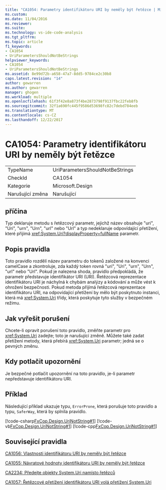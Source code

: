 ```yaml
---
title: "CA1054: Parametry identifikátoru URI by neměly být řetězce | Microsoft Docs"
ms.custom: 
ms.date: 11/04/2016
ms.reviewer: 
ms.suite: 
ms.technology: vs-ide-code-analysis
ms.tgt_pltfrm: 
ms.topic: article
f1_keywords:
- CA1054
- UriParametersShouldNotBeStrings
helpviewer_keywords:
- CA1054
- UriParametersShouldNotBeStrings
ms.assetid: 8e99d72b-a658-47a7-8dd5-9784ce2c30b8
caps.latest.revision: "14"
author: gewarren
ms.author: gewarren
manager: ghogen
ms.workload: multiple
ms.openlocfilehash: 61f3f42e8a873f4be2873798f9137fbc22feb8fb
ms.sourcegitcommit: 32f1a690fc445f9586d53698fc82c7debd784eeb
ms.translationtype: MT
ms.contentlocale: cs-CZ
ms.lasthandoff: 12/22/2017
---
```

# <a name="ca1054-uri-parameters-should-not-be-strings"></a>CA1054: Parametry identifikátoru URI by neměly být řetězce
|||  
|-|-|  
|TypeName|UriParametersShouldNotBeStrings|  
|CheckId|CA1054|  
|Kategorie|Microsoft.Design|  
|Narušující změna|Narušující|  
  
## <a name="cause"></a>příčina  
 Typ deklaruje metodu s řetězcový parametr, jejichž název obsahuje "uri", "Uri", "urn", "Urn", "url" nebo "Url" a typ nedeklaruje odpovídající přetížení, které přijímá <xref:System.Uri?displayProperty=fullName> parametr.  
  
## <a name="rule-description"></a>Popis pravidla  
 Toto pravidlo rozdělí název parametru do tokenů založené na konvenci camelCase a zkontroluje, zda každý token rovná "uri", "Uri", "urn", "Urn", "url" nebo "Url". Pokud je nalezena shoda, pravidlo předpokládá, že parametr představuje identifikátor URI (URI). Řetězcová reprezentace identifikátoru URI je náchylná k chybám analýzy a kódování a může vést k ohrožení bezpečnosti. Pokud metoda přijímá řetězcová reprezentace identifikátoru URI, na odpovídající přetížení by mělo být poskytnuto instanci, která má <xref:System.Uri> třídy, která poskytuje tyto služby v bezpečném režimu.  
  
## <a name="how-to-fix-violations"></a>Jak vyřešit porušení  
 Chcete-li opravit porušení toto pravidlo, změňte parametr pro <xref:System.Uri> zadejte; toto je narušující změně. Můžete také zadat přetížení metody, která přebírá <xref:System.Uri> parametr; jedná se o pevných změnu.  
  
## <a name="when-to-suppress-warnings"></a>Kdy potlačit upozornění  
 Je bezpečné potlačit upozornění na toto pravidlo, je-li parametr nepředstavuje identifikátoru URI.  
  
## <a name="example"></a>Příklad  
 Následující příklad ukazuje typu, `ErrorProne`, která porušuje toto pravidlo a typu, `SaferWay`, která by splnila pravidlo.  
  
 [!code-csharp[FxCop.Design.UriNotString#1](../code-quality/codesnippet/CSharp/ca1054-uri-parameters-should-not-be-strings_1.cs)]
 [!code-vb[FxCop.Design.UriNotString#1](../code-quality/codesnippet/VisualBasic/ca1054-uri-parameters-should-not-be-strings_1.vb)]
 [!code-cpp[FxCop.Design.UriNotString#1](../code-quality/codesnippet/CPP/ca1054-uri-parameters-should-not-be-strings_1.cpp)]  
  
## <a name="related-rules"></a>Související pravidla  
 [CA1056: Vlastnosti identifikátoru URI by neměly být řetězce](../code-quality/ca1056-uri-properties-should-not-be-strings.md)  
  
 [CA1055: Návratové hodnoty identifikátoru URI by neměly být řetězce](../code-quality/ca1055-uri-return-values-should-not-be-strings.md)  
  
 [CA2234: Předejte objekty System.Uri namísto řetězců](../code-quality/ca2234-pass-system-uri-objects-instead-of-strings.md)  
  
 [CA1057: Řetězcové přetížení identifikátoru URI volá přetížení System.Uri](../code-quality/ca1057-string-uri-overloads-call-system-uri-overloads.md)